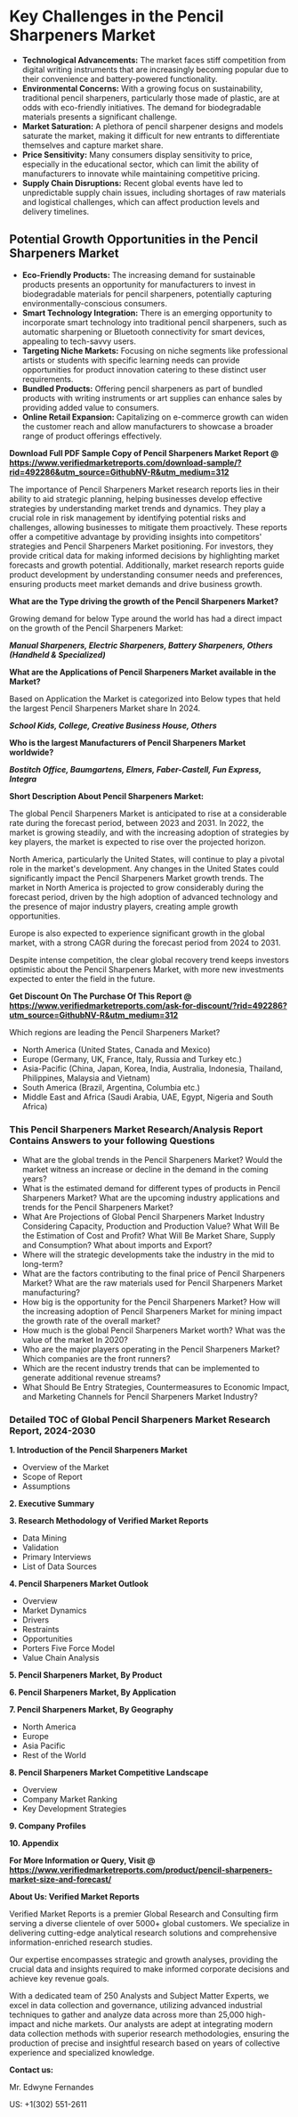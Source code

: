 <p class="">    <h1>Key Challenges in the Pencil Sharpeners Market</h1>    <ul>        <li>            <strong>Technological Advancements:</strong> The market faces stiff competition from digital writing instruments that are increasingly becoming popular due to their convenience and battery-powered functionality.         </li>        <li>            <strong>Environmental Concerns:</strong> With a growing focus on sustainability, traditional pencil sharpeners, particularly those made of plastic, are at odds with eco-friendly initiatives. The demand for biodegradable materials presents a significant challenge.        </li>        <li>            <strong>Market Saturation:</strong> A plethora of pencil sharpener designs and models saturate the market, making it difficult for new entrants to differentiate themselves and capture market share.        </li>        <li>            <strong>Price Sensitivity:</strong> Many consumers display sensitivity to price, especially in the educational sector, which can limit the ability of manufacturers to innovate while maintaining competitive pricing.        </li>        <li>            <strong>Supply Chain Disruptions:</strong> Recent global events have led to unpredictable supply chain issues, including shortages of raw materials and logistical challenges, which can affect production levels and delivery timelines.        </li>    </ul>    <h2>Potential Growth Opportunities in the Pencil Sharpeners Market</h1>    <ul>        <li>            <strong>Eco-Friendly Products:</strong> The increasing demand for sustainable products presents an opportunity for manufacturers to invest in biodegradable materials for pencil sharpeners, potentially capturing environmentally-conscious consumers.        </li>        <li>            <strong>Smart Technology Integration:</strong> There is an emerging opportunity to incorporate smart technology into traditional pencil sharpeners, such as automatic sharpening or Bluetooth connectivity for smart devices, appealing to tech-savvy users.        </li>        <li>            <strong>Targeting Niche Markets:</strong> Focusing on niche segments like professional artists or students with specific learning needs can provide opportunities for product innovation catering to these distinct user requirements.        </li>        <li>            <strong>Bundled Products:</strong> Offering pencil sharpeners as part of bundled products with writing instruments or art supplies can enhance sales by providing added value to consumers.        </li>        <li>            <strong>Online Retail Expansion:</strong> Capitalizing on e-commerce growth can widen the customer reach and allow manufacturers to showcase a broader range of product offerings effectively.        </li>    </ul></p><p class=""><strong>Download Full PDF Sample Copy of Pencil Sharpeners Market Report @ <a href="https://www.verifiedmarketreports.com/download-sample/?rid=492286&utm_source=GithubNV-R&utm_medium=312" target="_blank">https://www.verifiedmarketreports.com/download-sample/?rid=492286&utm_source=GithubNV-R&utm_medium=312</a></strong></p><p>The importance of&nbsp;Pencil Sharpeners Market research reports lies in their ability to aid strategic planning, helping businesses develop effective strategies by understanding market trends and dynamics. They play a crucial role in risk management by identifying potential risks and challenges, allowing businesses to mitigate them proactively. These reports offer a competitive advantage by providing insights into competitors' strategies and Pencil Sharpeners Market positioning. For investors, they provide critical data for making informed decisions by highlighting market forecasts and growth potential. Additionally, market research reports guide product development by understanding consumer needs and preferences, ensuring products meet market demands and drive business growth.</p><p><strong>What are the&nbsp;Type driving the growth of the Pencil Sharpeners Market?</strong></p><p id="" class="">Growing demand for below Type around the world has had a direct impact on the growth of the Pencil Sharpeners Market:</p><p class=""><em><strong>Manual Sharpeners, Electric Sharpeners, Battery Sharpeners, Others (Handheld & Specialized)</strong></em></p><p class=""><strong>What are the&nbsp;Applications&nbsp;of Pencil Sharpeners Market available in the Market?</strong></p><p id="" class="">Based on Application the Market is categorized into Below types that held the largest Pencil Sharpeners Market share In 2024.</p><p class=""><em><strong>School Kids, College, Creative Business House, Others</strong></em></p><p class=""><strong>Who is the largest Manufacturers of Pencil Sharpeners Market worldwide?</strong></p><p><em><strong>Bostitch Office, Baumgartens, Elmers, Faber-Castell, Fun Express, Integra</strong></em></p><p id="" class=""><strong>Short Description About Pencil Sharpeners Market:</strong></p><p>The global Pencil Sharpeners Market is anticipated to rise at a considerable rate during the forecast period, between 2023 and 2031. In 2022, the market is growing steadily, and with the increasing adoption of strategies by key players, the market is expected to rise over the projected horizon.</p><p>North America, particularly the United States, will continue to play a pivotal role in the market's development. Any changes in the United States could significantly impact the Pencil Sharpeners Market growth trends. The market in North America is projected to grow considerably during the forecast period, driven by the high adoption of advanced technology and the presence of major industry players, creating ample growth opportunities.</p><p>Europe is also expected to experience significant growth in the global market, with a strong CAGR during the forecast period from 2024 to 2031.</p><p>Despite intense competition, the clear global recovery trend keeps investors optimistic about the Pencil Sharpeners Market, with more new investments expected to enter the field in the future.</p><p id="" class=""><strong>Get Discount On The Purchase Of This Report @ <a href="https://www.verifiedmarketreports.com/ask-for-discount/?rid=492286?utm_source=GithubNV-R&utm_medium=312" target="_blank">https://www.verifiedmarketreports.com/ask-for-discount/?rid=492286?utm_source=GithubNV-R&utm_medium=312</a></strong></p><p class="">Which regions are leading the Pencil Sharpeners Market?</p><ul><li>North America (United States, Canada and Mexico)</li><li>Europe (Germany, UK, France, Italy, Russia and Turkey etc.)</li><li>Asia-Pacific (China, Japan, Korea, India, Australia, Indonesia, Thailand, Philippines, Malaysia and Vietnam)</li><li>South America (Brazil, Argentina, Columbia etc.)</li><li>Middle East and Africa (Saudi Arabia, UAE, Egypt, Nigeria and South Africa)</li></ul><h3 id="" class="">This Pencil Sharpeners Market Research/Analysis Report Contains Answers to your following Questions</h3><ul><li>What are the global trends in the Pencil Sharpeners Market? Would the market witness an increase or decline in the demand in the coming years?</li><li>What is the estimated demand for different types of products in Pencil Sharpeners Market? What are the upcoming industry applications and trends for the Pencil Sharpeners Market?</li><li>What Are Projections of Global Pencil Sharpeners Market Industry Considering Capacity, Production and Production Value? What Will Be the Estimation of Cost and Profit? What Will Be Market Share, Supply and Consumption? What about imports and Export?</li><li>Where will the strategic developments take the industry in the mid to long-term?</li><li>What are the factors contributing to the final price of Pencil Sharpeners Market? What are the raw materials used for Pencil Sharpeners Market manufacturing?</li><li>How big is the opportunity for the Pencil Sharpeners Market? How will the increasing adoption of Pencil Sharpeners Market for mining impact the growth rate of the overall market?</li><li>How much is the global Pencil Sharpeners Market worth? What was the value of the market In 2020?</li><li>Who are the major players operating in the Pencil Sharpeners Market? Which companies are the front runners?</li><li>Which are the recent industry trends that can be implemented to generate additional revenue streams?</li><li>What Should Be Entry Strategies, Countermeasures to Economic Impact, and Marketing Channels for Pencil Sharpeners Market Industry?</li></ul><h3 id="" class="">Detailed TOC of Global Pencil Sharpeners Market Research Report, 2024-2030</h3><p id="" class=""><strong>1. Introduction of the Pencil Sharpeners Market</strong></p><ul><li>Overview of the Market</li><li>Scope of Report</li><li>Assumptions</li></ul><p id="" class=""><strong>2. Executive Summary</strong></p><p id="" class=""><strong>3. Research Methodology of Verified Market Reports</strong></p><ul><li>Data Mining</li><li>Validation</li><li>Primary Interviews</li><li>List of Data Sources</li></ul><p id="" class=""><strong>4. Pencil Sharpeners Market Outlook</strong></p><ul><li>Overview</li><li>Market Dynamics</li><li>Drivers</li><li>Restraints</li><li>Opportunities</li><li>Porters Five Force Model</li><li>Value Chain Analysis</li></ul><p id="" class=""><strong>5. Pencil Sharpeners Market, By Product</strong></p><p id="" class=""><strong>6. Pencil Sharpeners Market, By Application</strong></p><p id="" class=""><strong>7. Pencil Sharpeners Market, By Geography</strong></p><ul><li>North America</li><li>Europe</li><li>Asia Pacific</li><li>Rest of the World</li></ul><p id="" class=""><strong>8. Pencil Sharpeners Market Competitive Landscape</strong></p><ul><li>Overview</li><li>Company Market Ranking</li><li>Key Development Strategies</li></ul><p id="" class=""><strong>9. Company Profiles</strong></p><p id="" class=""><strong>10. Appendix</strong></p><p id="" class=""><strong>For More Information or Query, Visit @ <a href="https://www.verifiedmarketreports.com/product/pencil-sharpeners-market-size-and-forecast/" target="_blank">https://www.verifiedmarketreports.com/product/pencil-sharpeners-market-size-and-forecast/</a></strong></p><p id="" class=""><strong>About Us: Verified Market Reports</strong></p><p id="" class="">Verified Market Reports is a premier Global Research and Consulting firm serving a diverse clientele of over 5000+ global customers. We specialize in delivering cutting-edge analytical research solutions and comprehensive information-enriched research studies.</p><p id="" class="">Our expertise encompasses strategic and growth analyses, providing the crucial data and insights required to make informed corporate decisions and achieve key revenue goals.</p><p id="" class="">With a dedicated team of 250 Analysts and Subject Matter Experts, we excel in data collection and governance, utilizing advanced industrial techniques to gather and analyze data across more than 25,000 high-impact and niche markets. Our analysts are adept at integrating modern data collection methods with superior research methodologies, ensuring the production of precise and insightful research based on years of collective experience and specialized knowledge.</p><p id="" class=""><strong>Contact us:</strong></p><p id="" class="">Mr. Edwyne Fernandes</p><p id="" class="">US: +1(302) 551-2611</p>